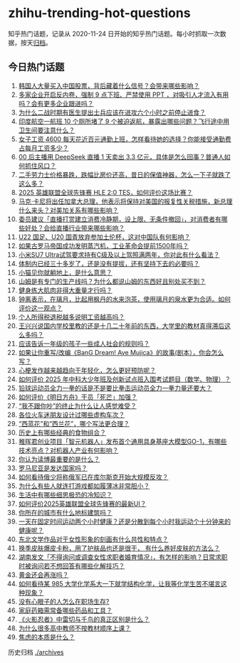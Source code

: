 # zhihu-trending-hot-questions

知乎热门话题，记录从 2020-11-24
日开始的知乎热门话题。每小时抓取一次数据，按天[归档](./archives)。

## 今日热门话题

<!-- BEGIN -->
<!-- 最后更新时间 Tue Mar 11 2025 03:00:42 GMT+0800 (China Standard Time) -->

1. [韩国人大量买入中国股票，背后藏着什么信号？会带来哪些影响？](https://www.zhihu.com/question/14511683460)
1. [多家企业开启反内卷，强制 9 点下班、严禁使用 PPT ，对吸引人才流入有用吗？会有更多企业跟进吗？](https://www.zhihu.com/question/14583807430)
1. [为什么二战时期有医生提出士兵应该在进攻六个小时之前停止进食？](https://www.zhihu.com/question/14483806094)
1. [印度航空一航班 10 个厕所堵了 9 个被迫返航，暴露出哪些问题？飞行途中用卫生间要注意什么？](https://www.zhihu.com/question/14602893705)
1. [女子工资 4600 每天花近百元通勤上班，怎样看待她的选择？你能接受通勤费占每月工资多少？](https://www.zhihu.com/question/14567458972)
1. [00 后主播用 DeepSeek 直播 1 天卖出 3.3 亿元，具体是怎么回事？普通人如何抓住风口？](https://www.zhihu.com/question/14586765731)
1. [二手劳力士价格暴跌，跌幅比房价还高，昔日的保值神器，怎么一下子就跌了这么多？](https://www.zhihu.com/question/14600416534)
1. [2025 英雄联盟全球先锋赛 HLE 2:0 TES，如何评价这场比赛？](https://www.zhihu.com/question/14601807552)
1. [马克·卡尼将出任加拿大总理，他表示将保持对美国的报复性关税措施，新总理什么来头？对美加关系有哪些影响？](https://www.zhihu.com/question/14542624232)
1. [委员建议「直播打赏建立消费冷静期，设上限、无条件撤回」，对消费者有哪些好处？会给直播行业带来哪些影响？](https://www.zhihu.com/question/14576496369)
1. [U22 国足、U20 国青放弃参加土伦杯，这对中国队有何影响？](https://www.zhihu.com/question/14560618778)
1. [如果古罗马帝国成功发明蒸汽机，工业革命会提前1500年吗？](https://www.zhihu.com/question/14188665796)
1. [小米SU7 Ultra试驾要求持有C级及以上驾照满两年，你对此有什么看法？](https://www.zhihu.com/question/14288001905)
1. [体制内已经三十多岁了，还是没有提拔，还有坚持下去的必要吗？](https://www.zhihu.com/question/10479922762)
1. [小猫见你就躺地上，是什么意思？](https://www.zhihu.com/question/661716643)
1. [山姆是有专门的生产线吗？为什么都说山姆的东西好且别处买不到？](https://www.zhihu.com/question/652678981)
1. [健身练大肌肉非得大重量才行吗？](https://www.zhihu.com/question/662150439)
1. [钟离表示，在璃月，比起用枫丹的水来泡茶，使用璃月的泉水更为合适。如何评价这一观点？](https://www.zhihu.com/question/13360927751)
1. [个人所得税退税越多说明工资越高吗？](https://www.zhihu.com/question/447357035)
1. [王兴兴说国内学校里教的还是十几二十年前的东西，大学里的教材真得滞后这么多吗？](https://www.zhihu.com/question/14377039651)
1. [应该告诉一年级的孩子一些成人社会的规则吗？](https://www.zhihu.com/question/13573922709)
1. [如果让你重写/改编《BanG Dream! Ave Mujica》的故事(剧本），你会怎么写？](https://www.zhihu.com/question/14486853116)
1. [心梗发作越来越趋向于年轻化，怎么更好预防呢？](https://www.zhihu.com/question/13267496202)
1. [如何评价 2025 年中科大少年班及创新试点班入围考试题目（数学、物理）？](https://www.zhihu.com/question/14492253930)
1. [铅球运动员全力一拳的话是不是要比拳击运动员全力一拳力量还要大？](https://www.zhihu.com/question/447304175)
1. [如何评价《明日方舟》干员「死芒」加强？](https://www.zhihu.com/question/14366275798)
1. [“我不跟你吵”的终止为什么让人感觉难受？](https://www.zhihu.com/question/14246672300)
1. [各位火车迷朋友设计过哪些虚构车次？](https://www.zhihu.com/question/13938752299)
1. [“西蓝花”和“西兰花”，哪个写法更合理？](https://www.zhihu.com/question/14267888241)
1. [历史上有哪些经典的食物组合？](https://www.zhihu.com/question/13841841057)
1. [稚晖君创业项目「智元机器人」发布首个通用具身基座大模型GO-1，有哪些技术亮点？对机器人产业有何影响？](https://www.zhihu.com/question/14549744058)
1. [你认为读博最重要的是什么？](https://www.zhihu.com/question/14453923349)
1. [罗马尼亚是发达国家吗？](https://www.zhihu.com/question/338709245)
1. [如何看待俄少将称俄军已在库尔斯克开始大规模反攻？](https://www.zhihu.com/question/14498740265)
1. [为什么有些人就连打游戏都如履薄冰非常胆小？](https://www.zhihu.com/question/14368077631)
1. [生活中有哪些细思极恐的冷知识？](https://www.zhihu.com/question/33667850)
1. [如何评价2025英雄联盟全球先锋赛的最新UI？](https://www.zhihu.com/question/14595508558)
1. [你所在的城市有什么地标建筑吗？](https://www.zhihu.com/question/374553485)
1. [一天在固定时间运动两个小时健康？还是分散到每个小时我运动个十分钟来的健康呢？](https://www.zhihu.com/question/12231497744)
1. [东北文学作品对于女性形象的刻画有什么共性和特点？](https://www.zhihu.com/question/13215882165)
1. [换季皮肤爆皮卡粉，用了护肤品也还是很干， 有什么养好皮肤的方法么？](https://www.zhihu.com/question/12596398990)
1. [湖南发文「不得询问或调查女性求职者婚育情况」，有怎样的影响？日常求职时被询问若不想回答有哪些化解技巧？](https://www.zhihu.com/question/14563674846)
1. [黄金还会再涨吗？](https://www.zhihu.com/question/14106672613)
1. [如何看待某 985 大学化学系大一下就学结构化学，让我等化学生苦不堪言这种现象？](https://www.zhihu.com/question/14229357158)
1. [没有心眼子的人怎么在职场生存?](https://www.zhihu.com/question/12270053964)
1. [家庭药箱需常备哪些药品和工具？](https://www.zhihu.com/question/21407675)
1. [《火影忍者》中雷切与千鸟的真正区别是什么？](https://www.zhihu.com/question/19991546)
1. [为什么很多高中教师不按教材顺序上课？](https://www.zhihu.com/question/348730145)
1. [焦虑的本质是什么？](https://www.zhihu.com/question/320535511)

<!-- END -->

历史归档 [./archives](./archives)
